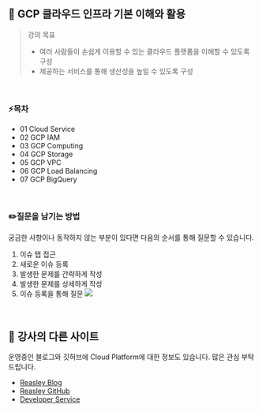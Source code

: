 ## 🐳 GCP 클라우드 인프라 기본 이해와 활용

> 강의 목표<br>
> - 여러 사람들이 손쉽게 이용할 수 있는 클라우드 플랫폼을 이해할 수 있도록 구성
> - 제공하는 서비스를 통해 생산성을 높일 수 있도록 구성

<br />

### ⚡목차
- 01 Cloud Service
- 02 GCP IAM
- 03 GCP Computing
- 04 GCP Storage
- 05 GCP VPC
- 06 GCP Load Balancing
- 07 GCP BigQuery

<br />

### ✏️질문을 남기는 방법
궁금한 사항이나 동작하지 않는 부분이 있다면 다음의 순서를 통해 질문할 수 있습니다.
1. 이슈 탭 접근
2. 새로운 이슈 등록
3. 발생한 문제를 간략하게 작성
4. 발생한 문제를 상세하게 작성
5. 이슈 등록을 통해 질문
<kbd><img src="https://user-images.githubusercontent.com/33018600/144709645-8dae48cd-9906-4aa6-a6cd-25c421243be2.png"></kbd>

<br />

## 🌊 강사의 다른 사이트
운영중인 블로그와 깃허브에 Cloud Platform에 대한 정보도 있습니다.
많은 관심 부탁드립니다.

* [Reasley Blog](https://reasley.com)
* [Reasley GitHub](https://github.com/reasley-com)
* [Developer Service](https://calcs.kr)


ㅤ
